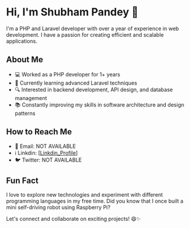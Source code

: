 # Hi, I'm Shubham Pandey 👋

I'm a PHP and Laravel developer with over a year of experience in web development. I have a passion for creating efficient and scalable applications.

## About Me

- 💻 Worked as a PHP developer for 1+ years
- 🌱 Currently learning advanced Laravel techniques
- 🔍 Interested in backend development, API design, and database management
- 📚 Constantly improving my skills in software architecture and design patterns

## How to Reach Me

- 📧 Email: NOT AVAILABLE
- ℹ Linkdin: [[Linkdin_Profile](https://in.linkedin.com/in/shubham-pandey-8b59aa215)]
- 🐦 Twitter: NOT AVAILABLE

## Fun Fact

I love to explore new technologies and experiment with different programming languages in my free time. Did you know that I once built a mini self-driving robot using Raspberry Pi?

Let's connect and collaborate on exciting projects! 😄✨
